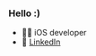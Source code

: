### Hello :)

- :woman_technologist: iOS developer
- :incoming_envelope: [LinkedIn](https://www.linkedin.com/in/penelopearaujo/)
